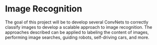 # Image Recognition
The goal of this project will be to develop several ConvNets to correctly classify images to develop a scalable approach to image recognition. The approaches described can be applied to labeling the content of images, performing image searches, guiding robots, self-driving cars, and more.
